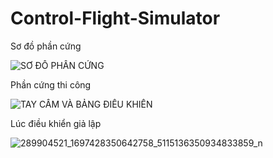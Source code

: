 # Control-Flight-Simulator

Sơ đồ phần cứng 

![SƠ ĐỒ PHẦN CỨNG](https://user-images.githubusercontent.com/105483714/175754881-e82a1243-3e89-4875-ba10-b08182c6d20c.jpg)

Phần cứng thi công 

![TAY CẦM VÀ BẢNG ĐIỀU KHIỂN](https://user-images.githubusercontent.com/105483714/175754894-9762c163-6ef1-4dc1-be4a-7a5352cbf8e2.jpg)


Lúc điều khiển giả lập 

![289904521_1697428350642758_5115136350934833859_n](https://user-images.githubusercontent.com/105483714/175754934-3b0ee799-9d36-4e79-9cd5-740c7af64ac1.jpg)
